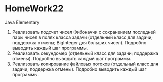 # HomeWork22
Java Elementary
1. Реализовать подсчет чисел Фибоначчи с сохранением последней пары чисел в полях класса задачи (отдельный класс для задачи; поддержка отмены; BigInteger для больших чисел). Подробно выводить каждый шаг программы.
2. Реализовать секундомер (отдельный класс для задачи; поддержка отмены). Подробно выводить каждый шаг программы.
3. Реализовать копирование файловых потоков (отдельный класс для задачи; поддержка отмены). Подробно выводить каждый шаг программы.
